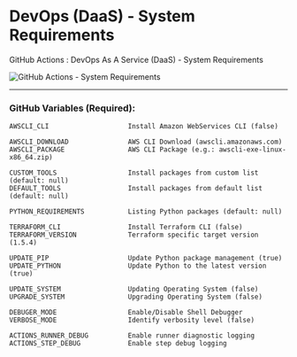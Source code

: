 # DevOps (DaaS) - System Requirements
GitHub Actions : DevOps As A Service (DaaS) - System Requirements

![GitHub Actions - System Requirements](https://github.com/emvaldes/operations-toolset/workflows/GitHub%20Actions%20-%20System%20Requirements/badge.svg)

---
### GitHub Variables (Required):

```console
AWSCLI_CLI                    Install Amazon WebServices CLI (false)
```
```console
AWSCLI_DOWNLOAD               AWS CLI Download (awscli.amazonaws.com)
AWSCLI_PACKAGE                AWS CLI Package (e.g.: awscli-exe-linux-x86_64.zip)
```
```console
CUSTOM_TOOLS                  Install packages from custom list (default: null)
DEFAULT_TOOLS                 Install packages from default list (default: null)

PYTHON_REQUIREMENTS           Listing Python packages (default: null)

TERRAFORM_CLI                 Install Terraform CLI (false)
TERRAFORM_VERSION             Terraform specific target version (1.5.4)
```
```console
UPDATE_PIP                    Update Python package management (true)
UPDATE_PYTHON                 Update Python to the latest version (true)
```
```console
UPDATE_SYSTEM                 Updating Operating System (false)
UPGRADE_SYSTEM                Upgrading Operating System (false)
```
```console
DEBUGER_MODE                  Enable/Disable Shell Debugger
VERBOSE_MODE                  Identify verbosity level (false)
```
```console
ACTIONS_RUNNER_DEBUG          Enable runner diagnostic logging
ACTIONS_STEP_DEBUG            Enable step debug logging
```
